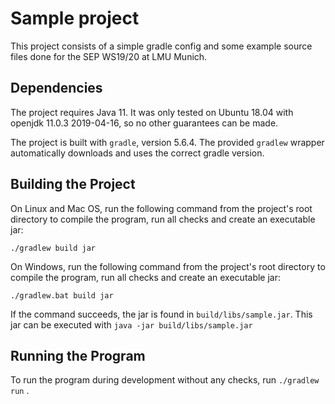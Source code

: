 # Sample project

This project consists of a simple gradle config and some example source files
done for the SEP WS19/20 at LMU Munich.

## Dependencies

The project requires Java 11.
It was only tested on Ubuntu 18.04 with openjdk 11.0.3 2019-04-16,
so no other guarantees can be made.

The project is built with `gradle`, version 5.6.4. The provided `gradlew` wrapper automatically downloads and uses
the correct gradle version.


## Building the Project

On Linux and Mac OS, run the following command from the project's root directory to compile the program,
run all checks and create an executable jar:

```
./gradlew build jar
```

On Windows, run the following command from the project's root directory to compile the program,
run all checks and create an executable jar:

```
./gradlew.bat build jar
```

If the command succeeds, the jar is found in `build/libs/sample.jar`.
This jar can be executed with `java -jar build/libs/sample.jar`


## Running the Program

To run the program during development without any checks, run `./gradlew run` .
